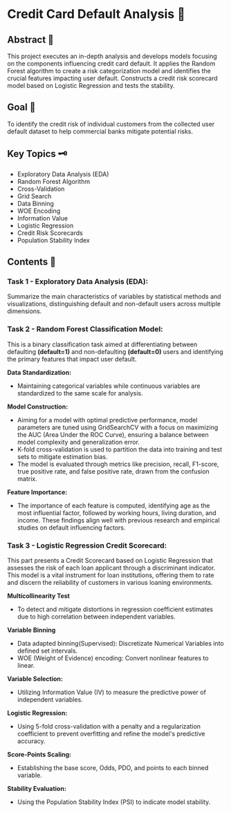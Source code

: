 # Credit Card Default Analysis 🌟

## Abstract 📘
This project executes an in-depth analysis and develops models focusing on the components influencing credit card default. It applies the Random Forest algorithm to create a risk categorization model and identifies the crucial features impacting user default. Constructs a credit risk scorecard model based on Logistic Regression and tests the stability.

## Goal 🎯
To identify the credit risk of individual customers from the collected user default dataset to help commercial banks mitigate potential risks.

## Key Topics 🗝️
- Exploratory Data Analysis (EDA)
- Random Forest Algorithm
- Cross-Validation
- Grid Search
- Data Binning
- WOE Encoding
- Information Value
- Logistic Regression
- Credit Risk Scorecards
- Population Stability Index

## Contents 📝

### Task 1 - Exploratory Data Analysis (EDA):

Summarize the main characteristics of variables by statistical methods and visualizations, distinguishing default and non-default users across multiple dimensions.

### Task 2 - Random Forest Classification Model:

This is a binary classification task aimed at differentiating between defaulting **(default=1)** and non-defaulting **(default=0)** users and identifying the primary features that impact user default.

**Data Standardization:**
  
- Maintaining categorical variables while continuous variables are standardized to the same scale for analysis.
  
**Model Construction:**

-	Aiming for a model with optimal predictive performance, model parameters are tuned using GridSearchCV with a focus on maximizing the AUC (Area Under the ROC Curve), ensuring a balance between model complexity and generalization error. 
-	K-fold cross-validation is used to partition the data into training and test sets to mitigate estimation bias. 
-	The model is evaluated through metrics like precision, recall, F1-score, true positive rate, and false positive rate, drawn from the confusion matrix.


  
**Feature Importance:**
- The importance of each feature is computed, identifying age as the most influential factor, followed by working hours, living duration, and income. These findings align well with previous research and empirical studies on default influencing factors.


### Task 3 - Logistic Regression Credit Scorecard:

This part presents a Credit Scorecard based on Logistic Regression that assesses the risk of each loan applicant through a discriminant indicator. This model is a vital instrument for loan institutions, offering them to rate and discern the reliability of customers in various loaning environments. 
  
**Multicollinearity Test**
  
- To detect and mitigate distortions in regression coefficient estimates due to high correlation between independent variables.

**Variable Binning**

- Data adapted binning(Supervised): Discretizate Numerical Variables into defined set intervals.
- WOE (Weight of Evidence) encoding: Convert nonlinear features to linear.

**Variable Selection:**
  
- Utilizing Information Value (IV) to measure the predictive power of independent variables.
  
**Logistic Regression:**

- Using 5-fold cross-validation with a penalty and a regularization coefficient to prevent overfitting and refine the model's predictive accuracy.
  
**Score-Points Scaling:**

- Establishing the base score, Odds, PDO, and points to each binned variable.
  
**Stability Evaluation:**
  
- Using the Population Stability Index (PSI) to indicate model stability.
